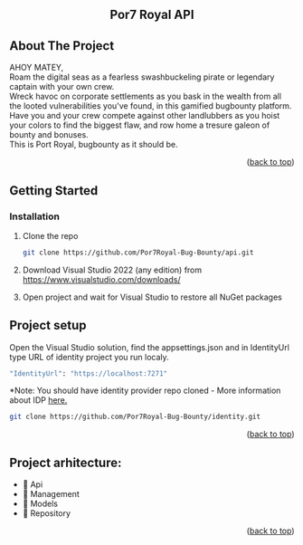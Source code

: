 




  <h2 align="center">Por7 Royal API</h2>


    
</div>


<!-- ABOUT THE PROJECT -->
## About The Project
AHOY MATEY, <br/>
Roam the digital seas as a fearless swashbuckeling pirate or legendary captain with your own crew. <br/>
Wreck havoc on corporate settlements as you bask in the wealth from all the looted vulnerabilities you've found, in this gamified bugbounty platform. <br/>
Have you and your crew compete against other landlubbers as you hoist your colors to find the biggest flaw, and row home a tresure galeon of bounty and bonuses. <br/>
This is Port Royal, bugbounty as it should be.

<p align="right">(<a href="#readme-top">back to top</a>)</p>

<!-- GETTING STARTED -->
## Getting Started


### Installation


1. Clone the repo 
   ```sh
   git clone https://github.com/Por7Royal-Bug-Bounty/api.git
   ```
2. Download Visual Studio 2022 (any edition) from https://www.visualstudio.com/downloads/

3. Open project and wait for Visual Studio to restore all NuGet packages

## Project setup

Open the Visual Studio solution, find the appsettings.json and in IdentityUrl type URL of identity project you run localy. 
```sh
"IdentityUrl": "https://localhost:7271"
```
*Note: You should have identity provider repo cloned - More information about IDP [here.](https://github.com/Por7Royal-Bug-Bounty/identity)
```sh
git clone https://github.com/Por7Royal-Bug-Bounty/identity.git
```
<p align="right">(<a href="#readme-top">back to top</a>)</p>



<!-- Project arhitecture -->
## Project arhitecture:

- 📂 Api
- 📂 Management
- 📂 Models
- 📂 Repository


<p align="right">(<a href="#readme-top">back to top</a>)</p>






